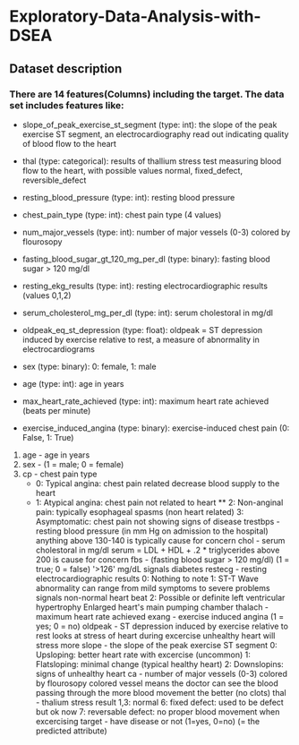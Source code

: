 # Exploratory-Data-Analysis-with-DSEA

## Dataset description

### There are 14 features(Columns) including the target. The data set includes features like:

* slope_of_peak_exercise_st_segment (type: int): the slope of the peak exercise ST segment, an electrocardiography read out indicating quality of blood flow to the heart

* thal (type: categorical): results of thallium stress test measuring blood flow to the heart, with possible values normal, fixed_defect, reversible_defect

* resting_blood_pressure (type: int): resting blood pressure

* chest_pain_type (type: int): chest pain type (4 values)

* num_major_vessels (type: int): number of major vessels (0-3) colored by flourosopy

* fasting_blood_sugar_gt_120_mg_per_dl (type: binary): fasting blood sugar > 120 mg/dl

* resting_ekg_results (type: int): resting electrocardiographic results (values 0,1,2)

* serum_cholesterol_mg_per_dl (type: int): serum cholestoral in mg/dl

* oldpeak_eq_st_depression (type: float): oldpeak = ST depression induced by exercise relative to rest, a measure of abnormality in electrocardiograms

* sex (type: binary): 0: female, 1: male

* age (type: int): age in years

* max_heart_rate_achieved (type: int): maximum heart rate achieved (beats per minute)

* exercise_induced_angina (type: binary): exercise-induced chest pain (0: False, 1: True)




1. age - age in years
2. sex - (1 = male; 0 = female)
3. cp - chest pain type
   - 0: Typical angina: chest pain related decrease blood supply to the heart
   - 1: Atypical angina: chest pain not related to heart
** 2: Non-anginal pain: typically esophageal spasms (non heart related)
3: Asymptomatic: chest pain not showing signs of disease
trestbps - resting blood pressure (in mm Hg on admission to the hospital)
anything above 130-140 is typically cause for concern
chol - serum cholestoral in mg/dl
serum = LDL + HDL + .2 * triglycerides
above 200 is cause for concern
fbs - (fasting blood sugar > 120 mg/dl) (1 = true; 0 = false)
'>126' mg/dL signals diabetes
restecg - resting electrocardiographic results
0: Nothing to note
1: ST-T Wave abnormality
can range from mild symptoms to severe problems
signals non-normal heart beat
2: Possible or definite left ventricular hypertrophy
Enlarged heart's main pumping chamber
thalach - maximum heart rate achieved
exang - exercise induced angina (1 = yes; 0 = no)
oldpeak - ST depression induced by exercise relative to rest
looks at stress of heart during excercise
unhealthy heart will stress more
slope - the slope of the peak exercise ST segment
0: Upsloping: better heart rate with excercise (uncommon)
1: Flatsloping: minimal change (typical healthy heart)
2: Downslopins: signs of unhealthy heart
ca - number of major vessels (0-3) colored by flourosopy
colored vessel means the doctor can see the blood passing through
the more blood movement the better (no clots)
thal - thalium stress result
1,3: normal
6: fixed defect: used to be defect but ok now
7: reversable defect: no proper blood movement when excercising
target - have disease or not (1=yes, 0=no) (= the predicted attribute)
